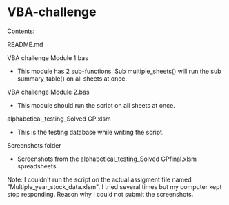 # VBA-challenge

Contents:

README.md

VBA challenge Module 1.bas

- This module has 2 sub-functions. Sub multiple_sheets() will run the sub summary_table() on all sheets at once.
  
VBA challenge Module 2.bas

- This module should run the script on all sheets at once. 
  
alphabetical_testing_Solved GP.xlsm

- This is the testing database while writing the script. 
  
Screenshots folder

- Screenshots from the alphabetical_testing_Solved GPfinal.xlsm spreadsheets. 
  
  
Note: I couldn't run the script on the actual assigment file named "Multiple_year_stock_data.xlsm". I tried several times but my computer kept stop responding. Reason why I could not submit the screenshots.   
  
  
